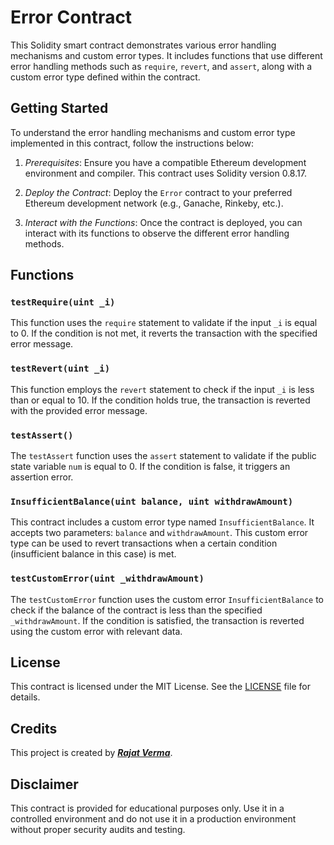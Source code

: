 # Error Contract

This Solidity smart contract demonstrates various error handling mechanisms and custom error types. It includes functions that use different error handling methods such as `require`, `revert`, and `assert`, along with a custom error type defined within the contract.

## Getting Started

To understand the error handling mechanisms and custom error type implemented in this contract, follow the instructions below:

1. *Prerequisites*: Ensure you have a compatible Ethereum development environment and compiler. This contract uses Solidity version 0.8.17.

2. *Deploy the Contract*: Deploy the `Error` contract to your preferred Ethereum development network (e.g., Ganache, Rinkeby, etc.).

3. *Interact with the Functions*: Once the contract is deployed, you can interact with its functions to observe the different error handling methods.

## Functions

### `testRequire(uint _i)`

This function uses the `require` statement to validate if the input `_i` is equal to 0. If the condition is not met, it reverts the transaction with the specified error message.

### `testRevert(uint _i)`

This function employs the `revert` statement to check if the input `_i` is less than or equal to 10. If the condition holds true, the transaction is reverted with the provided error message.

### `testAssert()`

The `testAssert` function uses the `assert` statement to validate if the public state variable `num` is equal to 0. If the condition is false, it triggers an assertion error.

### `InsufficientBalance(uint balance, uint withdrawAmount)`

This contract includes a custom error type named `InsufficientBalance`. It accepts two parameters: `balance` and `withdrawAmount`. This custom error type can be used to revert transactions when a certain condition (insufficient balance in this case) is met.

### `testCustomError(uint _withdrawAmount)`

The `testCustomError` function uses the custom error `InsufficientBalance` to check if the balance of the contract is less than the specified `_withdrawAmount`. If the condition is satisfied, the transaction is reverted using the custom error with relevant data.

## License

This contract is licensed under the MIT License. See the [LICENSE](LICENSE) file for details.

## Credits
This project is created by ***[Rajat Verma](https://github.com/thewreckingpanda)***.

## Disclaimer

This contract is provided for educational purposes only. Use it in a controlled environment and do not use it in a production environment without proper security audits and testing.
